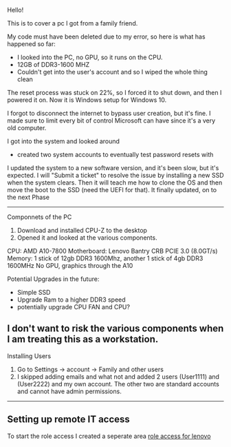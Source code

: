 Hello!

This is to cover a pc I got from a family friend.

My code must have been deleted due to my error, so here is what has happened so far:

- I looked into the PC, no GPU, so it runs on the CPU.
- 12GB of DDR3-1600 MHZ
- Couldn't get into the user's account and so I wiped the whole thing clean

The reset process was stuck on 22%, so I forced it to shut down, and then I powered it on. Now it is Windows setup for Windows 10.

I forgot to disconnect the internet to bypass user creation, but it's fine. I made sure to limit every bit of control Microsoft can have since it's a very old computer.

I got into the system and looked around
- created two system accounts to eventually test password resets with

I updated the system to a new software version, and it's been slow, but it's expected. I will "Submit a ticket" to resolve the issue by installing a new SSD when the system clears.
Then it will teach me how to clone the OS and then move the boot to the SSD (need the UEFI for that). It finally updated, on to the next Phase

---------------------------------------------------------------------------------------------------------------------------------------------
Componnets of the PC
1. Download and installed CPU-Z to the desktop
2. Opened it and looked at the various components.

CPU: AMD A10-7800
Motherboard: Lenovo Bantry CRB PCIE 3.0 (8.0GT/s)
Memory: 1 stick of 12gb DDR3 1600Mhz, another 1 stick of 4gb DDR3 1600MHz
No GPU, graphics through the A10

Potential Upgrades in the future: 
- Simple SSD 
- Upgrade Ram to a higher DDR3 speed
- potentially upgrade CPU FAN and CPU?

I don't want to risk the various components when I am treating this as a workstation.
------------------------------------------------------------------------------------------------------------------------------------------
Installing Users
1. Go to Settings -> account -> Family and other users
2. I skipped adding emails and what not and added 2 users (User1111) and (User2222) and my own account. The other two are standard accounts and 
cannot have admin permissions.
----------------------------------------------------------------------------------------------------------------------------------------
<h2> Setting up remote IT access </h2>

To start the role access I created a seperate area
[role access for lenovo](/roleaccess.md)
